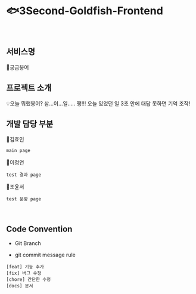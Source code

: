 # 🐟3Second-Goldfish-Frontend
<br/>

## 서비스명
🐠궁금붕어
<br/>
## 프로젝트 소개 
💡오늘 뭐했붕어? 삼...이...일..... 땡!!! 오늘 있었던 일 3초 안에 대답 못하면 기억 조작!
</br>

## 개발 담당 부분
🙌김효인
```
main page
```
🙌이정연
```
test 결과 page
```
🙌조윤서
```
test 문항 page
```
</br>

## Code Convention
* Git Branch

* git commit message rule
```
[feat] 기능 추가
[fix] 버그 수정
[chore] 간단한 수정
[docs] 문서
```
